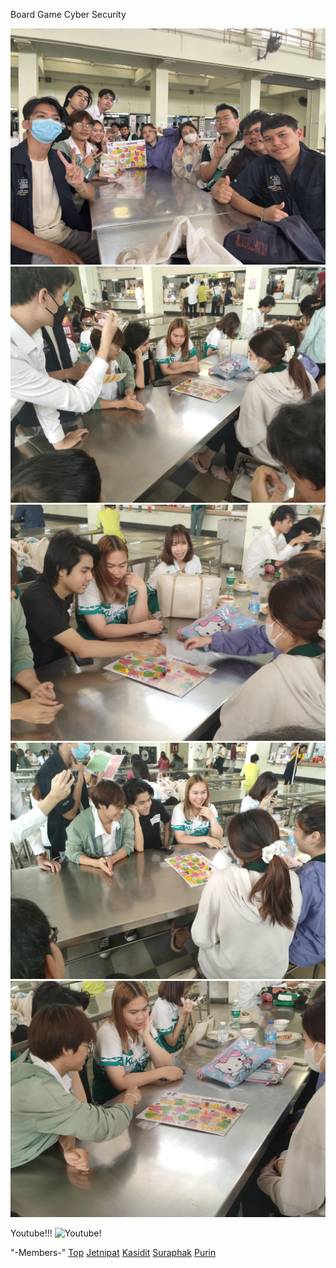 Board Game Cyber Security

![Alt text](images/473775820_1397895904514893_4157718312800069204_n.jpg)
![Alt text](images/474144087_2428554000820045_6923349640786584706_n.jpg)
![Alt text](images/474159799_3559840150986895_8582185705042619585_n.jpg)
![Alt text](images/474181717_961963442059040_6448390272030181746_n.jpg)
![Alt text](images/474451358_992065772845942_3453333880804250042_n.jpg)

Youtube!!!
![Youtube!](https://www.youtube.com/watch?v=0B2iD-YyFcw)

"-Members-"
[Top](https://top123321.github.io/boardgame)
[Jetnipat](https://JetnipatMark.github.io/boardgame)
[Kasidit](https://kasidit1647.github.io/boardgame)
[Suraphak](https://titigerherb.github.io/boardgame)
[Purin](https://phaipy.github.io/boardgame)

